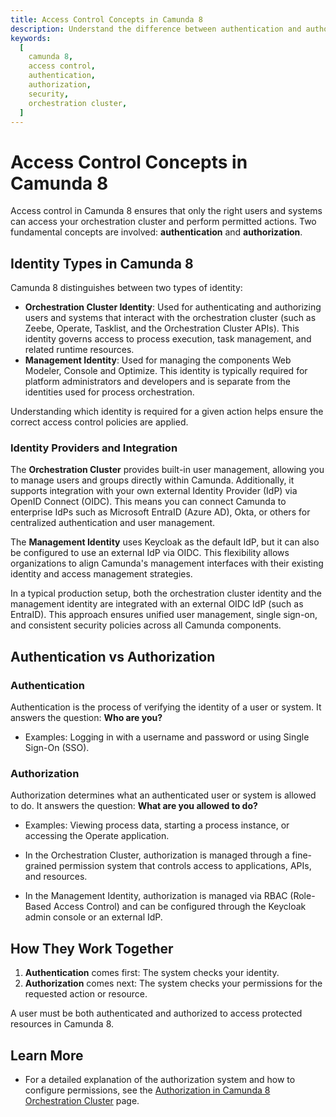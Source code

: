 ```yaml
---
title: Access Control Concepts in Camunda 8
description: Understand the difference between authentication and authorization in Camunda 8, and how they work together to secure your orchestration cluster.
keywords:
  [
    camunda 8,
    access control,
    authentication,
    authorization,
    security,
    orchestration cluster,
  ]
---
```


# Access Control Concepts in Camunda 8

Access control in Camunda 8 ensures that only the right users and systems can access your orchestration cluster and perform permitted actions. Two fundamental concepts are involved: **authentication** and **authorization**.

## Identity Types in Camunda 8

Camunda 8 distinguishes between two types of identity:

- **Orchestration Cluster Identity**: Used for authenticating and authorizing users and systems that interact with the orchestration cluster (such as Zeebe, Operate, Tasklist, and the Orchestration Cluster APIs). This identity governs access to process execution, task management, and related runtime resources.
- **Management Identity**: Used for managing the components Web Modeler, Console and Optimize. This identity is typically required for platform administrators and developers and is separate from the identities used for process orchestration.

Understanding which identity is required for a given action helps ensure the correct access control policies are applied.

### Identity Providers and Integration

The **Orchestration Cluster** provides built-in user management, allowing you to manage users and groups directly within Camunda. Additionally, it supports integration with your own external Identity Provider (IdP) via OpenID Connect (OIDC). This means you can connect Camunda to enterprise IdPs such as Microsoft EntraID (Azure AD), Okta, or others for centralized authentication and user management.

The **Management Identity** uses Keycloak as the default IdP, but it can also be configured to use an external IdP via OIDC. This flexibility allows organizations to align Camunda's management interfaces with their existing identity and access management strategies.

In a typical production setup, both the orchestration cluster identity and the management identity are integrated with an external OIDC IdP (such as EntraID). This approach ensures unified user management, single sign-on, and consistent security policies across all Camunda components.

## Authentication vs Authorization

### Authentication

Authentication is the process of verifying the identity of a user or system. It answers the question: **Who are you?**

- Examples: Logging in with a username and password or using Single Sign-On (SSO).

### Authorization

Authorization determines what an authenticated user or system is allowed to do. It answers the question: **What are you allowed to do?**

- Examples: Viewing process data, starting a process instance, or accessing the Operate application.

- In the Orchestration Cluster, authorization is managed through a fine-grained permission system that controls access to applications, APIs, and resources.
- In the Management Identity, authorization is managed via RBAC (Role-Based Access Control) and can be configured through the Keycloak admin console or an external IdP.

## How They Work Together

1. **Authentication** comes first: The system checks your identity.
2. **Authorization** comes next: The system checks your permissions for the requested action or resource.

A user must be both authenticated and authorized to access protected resources in Camunda 8.

## Learn More

- For a detailed explanation of the authorization system and how to configure permissions, see the [Authorization in Camunda 8 Orchestration Cluster](./authorizations.md) page.
